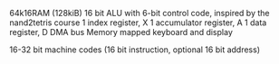 64k16RAM (128kiB)
16 bit ALU with 6-bit control code, inspired by the nand2tetris course
1 index register, X
1 accumulator register, A
1 data register, D
DMA bus
Memory mapped keyboard and display

16-32 bit machine codes (16 bit instruction, optional 16 bit address)
